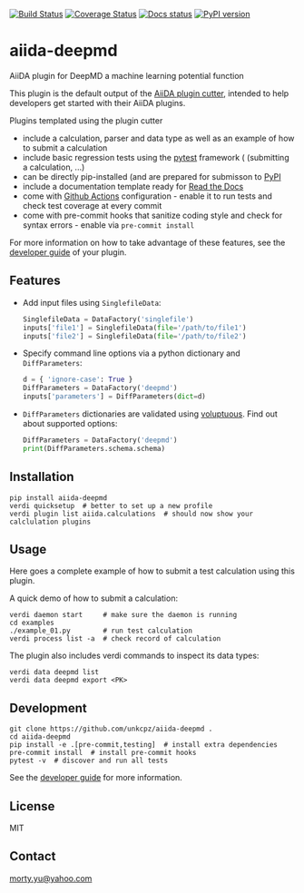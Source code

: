 [![Build Status](https://github.com/unkcpz/aiida-deepmd/workflows/ci/badge.svg?branch=master)](https://travis-ci.org/unkcpz/aiida-deepmd/actions)
[![Coverage Status](https://coveralls.io/repos/github/unkcpz/aiida-deepmd/badge.svg?branch=master)](https://coveralls.io/github/unkcpz/aiida-deepmd?branch=master)
[![Docs status](https://readthedocs.org/projects/aiida-deepmd/badge)](http://aiida-deepmd.readthedocs.io/)
[![PyPI version](https://badge.fury.io/py/aiida-deepmd.svg)](https://badge.fury.io/py/aiida-deepmd)

# aiida-deepmd

AiiDA plugin for DeepMD a machine learning potential function

This plugin is the default output of the
[AiiDA plugin cutter](https://github.com/aiidateam/aiida-plugin-cutter),
intended to help developers get started with their AiiDA plugins.

Plugins templated using the plugin cutter

* include a calculation, parser and data type as well as an example of
  how to submit a calculation
* include basic regression tests using the [pytest](https://docs.pytest.org/en/latest/) framework ( (submitting a calculation, ...)
* can be directly pip-installed (and are prepared for submisson to [PyPI](https://pypi.org/)
* include a documentation template ready for [Read the Docs](http://aiida-diff.readthedocs.io/en/latest/)
* come with [Github Actions](https://github.com/features/actions) configuration - enable it to run tests and check test coverage at every commit
* come with pre-commit hooks that sanitize coding style and check for syntax errors - enable via `pre-commit install`

For more information on how to take advantage of these features,
see the [developer guide](https://aiida-diff.readthedocs.io/en/latest/developer_guide) of your plugin.


## Features

 * Add input files using `SinglefileData`:
   ```python
   SinglefileData = DataFactory('singlefile')
   inputs['file1'] = SinglefileData(file='/path/to/file1')
   inputs['file2'] = SinglefileData(file='/path/to/file2')
   ```

 * Specify command line options via a python dictionary and `DiffParameters`:
   ```python
   d = { 'ignore-case': True }
   DiffParameters = DataFactory('deepmd')
   inputs['parameters'] = DiffParameters(dict=d)
   ```

 * `DiffParameters` dictionaries are validated using [voluptuous](https://github.com/alecthomas/voluptuous).
   Find out about supported options:
   ```python
   DiffParameters = DataFactory('deepmd')
   print(DiffParameters.schema.schema)
   ```

## Installation

```shell
pip install aiida-deepmd
verdi quicksetup  # better to set up a new profile
verdi plugin list aiida.calculations  # should now show your calclulation plugins
```


## Usage

Here goes a complete example of how to submit a test calculation using this plugin.

A quick demo of how to submit a calculation:
```shell
verdi daemon start     # make sure the daemon is running
cd examples
./example_01.py        # run test calculation
verdi process list -a  # check record of calculation
```

The plugin also includes verdi commands to inspect its data types:
```shell
verdi data deepmd list
verdi data deepmd export <PK>
```

## Development

```shell
git clone https://github.com/unkcpz/aiida-deepmd .
cd aiida-deepmd
pip install -e .[pre-commit,testing]  # install extra dependencies
pre-commit install  # install pre-commit hooks
pytest -v  # discover and run all tests
```

See the [developer guide](http://aiida-deepmd.readthedocs.io/en/latest/developer_guide/index.html) for more information.

## License

MIT


## Contact

morty.yu@yahoo.com

